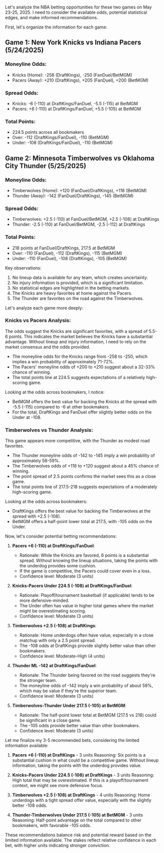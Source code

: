 Let's analyze the NBA betting opportunities for these two games on May 23-25, 2025. I need to consider the available odds, potential statistical edges, and make informed recommendations.

First, let's organize the information for each game:

## Game 1: New York Knicks vs Indiana Pacers (5/24/2025)

### Moneyline Odds:
- Knicks (Home): -258 (DraftKings), -250 (FanDuel/BetMGM)
- Pacers (Away): +210 (DraftKings), +205 (FanDuel), +200 (BetMGM)

### Spread Odds:
- Knicks: -6 (-110) at DraftKings/FanDuel, -5.5 (-115) at BetMGM
- Pacers: +6 (-110) at DraftKings/FanDuel, +5.5 (-105) at BetMGM

### Total Points:
- 224.5 points across all bookmakers
- Over: -112 (DraftKings/FanDuel), -110 (BetMGM)
- Under: -108 (DraftKings/FanDuel), -110 (BetMGM)

## Game 2: Minnesota Timberwolves vs Oklahoma City Thunder (5/25/2025)

### Moneyline Odds:
- Timberwolves (Home): +120 (FanDuel/DraftKings), +118 (BetMGM)
- Thunder (Away): -142 (FanDuel/DraftKings), -145 (BetMGM)

### Spread Odds:
- Timberwolves: +2.5 (-110) at FanDuel/BetMGM, +2.5 (-108) at DraftKings
- Thunder: -2.5 (-110) at FanDuel/BetMGM, -2.5 (-112) at DraftKings

### Total Points:
- 218 points at FanDuel/DraftKings, 217.5 at BetMGM
- Over: -110 (FanDuel), -112 (DraftKings), -115 (BetMGM)
- Under: -110 (FanDuel), -108 (DraftKings), -105 (BetMGM)

Key observations:

1. No lineup data is available for any team, which creates uncertainty.
2. No injury information is provided, which is a significant limitation.
3. No statistical edges are highlighted in the betting markets.
4. The Knicks are heavy favorites at home against the Pacers.
5. The Thunder are favorites on the road against the Timberwolves.

Let's analyze each game more deeply:

### Knicks vs Pacers Analysis:

The odds suggest the Knicks are significant favorites, with a spread of 5.5-6 points. This indicates the market believes the Knicks have a substantial advantage. Without lineup and injury information, I need to rely on the market consensus and the odds provided.

- The moneyline odds for the Knicks range from -258 to -250, which implies a win probability of approximately 71-72%.
- The Pacers' moneyline odds of +200 to +210 suggest about a 32-33% chance of winning.
- The total points line at 224.5 suggests expectations of a relatively high-scoring game.

Looking at the odds across bookmakers, I notice:
- BetMGM offers the best value for backing the Knicks at the spread with -5.5 (-115) compared to -6 at other bookmakers.
- For the total, DraftKings and FanDuel offer slightly better odds on the Under at -108.

### Timberwolves vs Thunder Analysis:

This game appears more competitive, with the Thunder as modest road favorites.

- The Thunder moneyline odds of -142 to -145 imply a win probability of approximately 58-59%.
- The Timberwolves odds of +118 to +120 suggest about a 45% chance of winning.
- The point spread of 2.5 points confirms the market sees this as a close game.
- The total points line of 217.5-218 suggests expectations of a moderately high-scoring game.

Looking at the odds across bookmakers:
- DraftKings offers the best value for backing the Timberwolves at the spread with +2.5 (-108).
- BetMGM offers a half-point lower total at 217.5, with -105 odds on the Under.

Now, let's consider potential betting recommendations:

1. **Pacers +6 (-110) at DraftKings/FanDuel**:
   - Rationale: While the Knicks are favored, 6 points is a substantial spread. Without knowing the lineup situations, taking the points with the underdog provides some cushion.
   - If the game is competitive, the Pacers could cover even in a loss.
   - Confidence level: Moderate (3 units)

2. **Knicks-Pacers Under 224.5 (-108) at DraftKings/FanDuel**:
   - Rationale: Playoff/tournament basketball (if applicable) tends to be more defensive-minded.
   - The Under often has value in higher total games where the market might be overestimating scoring.
   - Confidence level: Moderate (3 units)

3. **Timberwolves +2.5 (-108) at DraftKings**:
   - Rationale: Home underdogs often have value, especially in a close matchup with only a 2.5 point spread.
   - The -108 odds at DraftKings provide slightly better value than other bookmakers.
   - Confidence level: Moderate-High (4 units)

4. **Thunder ML -142 at DraftKings/FanDuel**:
   - Rationale: The Thunder being favored on the road suggests they're the stronger team.
   - The moneyline odds of -142 imply a win probability of about 59%, which may be value if they're the superior team.
   - Confidence level: Moderate (3 units)

5. **Timberwolves-Thunder Under 217.5 (-105) at BetMGM**:
   - Rationale: The half-point lower total at BetMGM (217.5 vs 218) could be significant in a close game.
   - The -105 odds provide better value than other bookmakers.
   - Confidence level: Moderate (3 units)

Let me finalize my 3-5 recommended bets, considering the limited information available:

1. **Pacers +6 (-110) at DraftKings** - 3 units
   Reasoning: Six points is a substantial cushion in what could be a competitive game. Without lineup information, taking the points with the underdog provides value.

2. **Knicks-Pacers Under 224.5 (-108) at DraftKings** - 3 units
   Reasoning: High total that may be overestimated. If this is a playoff/tournament context, we might see more defensive focus.

3. **Timberwolves +2.5 (-108) at DraftKings** - 4 units
   Reasoning: Home underdogs with a tight spread offer value, especially with the slightly better -108 odds.

4. **Thunder-Timberwolves Under 217.5 (-105) at BetMGM** - 3 units
   Reasoning: Half-point advantage on the total compared to other bookmakers, with favorable -105 odds.

These recommendations balance risk and potential reward based on the limited information available. The stakes reflect relative confidence in each bet, with higher units indicating stronger conviction.